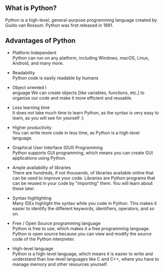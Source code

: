 ## What is Python?

Python is a high-level, general-purpose programming language created by Guido van Rossum.
Python was first released in 1991.

## Advantages of Python
- Platform Independent  <br>
    Python can run on any platform, including Windows, macOS, Linux, Android, and many more.

- Readability  <br>
    Python code is easily readable by humans

- Object oriented l  <br>anguage
    We can create objects [like variables, functions, etc.] to organize our code and make it more efficient and reusable.

- Less learning time  <br>
    It does not take much time to learn Python, as the syntax is very easy to learn, as you will see for yourself :)

- Higher productivity  <br>
    You can write more code in less time, as Python is a high-level language.

- Graphical User Interface (GUI) Programming  <br>
    Python supports GUI programming, which means you can create GUI applications using Python.

- Ample availability of libraries  <br>
    There are hundreds, if not thousands, of libraries available online that can be used to improve your code.
    Libraries are Python programs that can be reused in your code by "importing" them. You will learn about these later.

- Syntax highlighting  <br>
    Many IDEs highlight the syntax while you code in Python. This makes it easier to identify the different keywords, identifiers, operators, and so on.

- Free / Open Source programming language  <br>
    Python is free to use, which makes it a free programming language.
    Python is open source because you can view and modify the source code of the Python interpreter.

- High-level language  <br>
    Python is a high-level language, which means it is easier to write and understand than low-level languages like C and C++, where you have to manage memory and other resources yourself.
